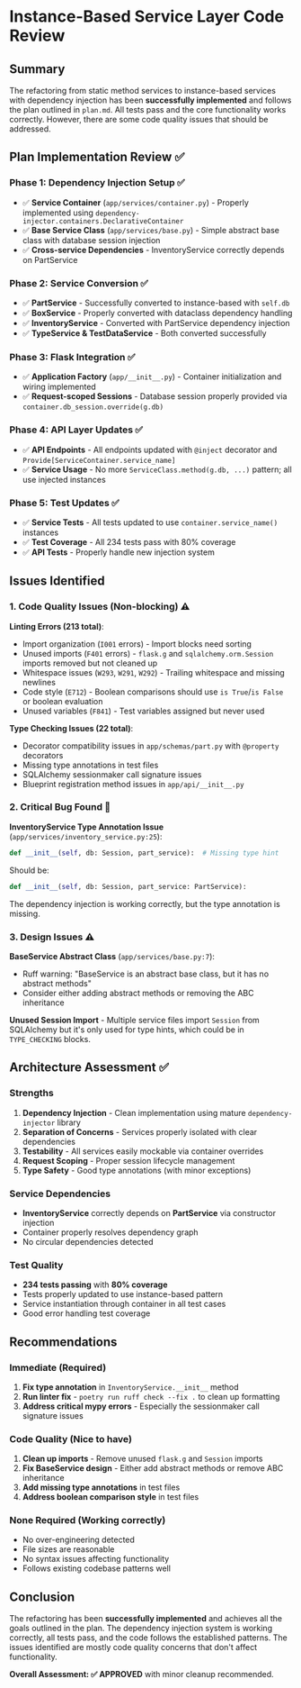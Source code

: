 # Instance-Based Service Layer Code Review

## Summary

The refactoring from static method services to instance-based services with dependency injection has been **successfully implemented** and follows the plan outlined in `plan.md`. All tests pass and the core functionality works correctly. However, there are some code quality issues that should be addressed.

## Plan Implementation Review ✅

### Phase 1: Dependency Injection Setup ✅
- ✅ **Service Container** (`app/services/container.py`) - Properly implemented using `dependency-injector.containers.DeclarativeContainer`
- ✅ **Base Service Class** (`app/services/base.py`) - Simple abstract base class with database session injection
- ✅ **Cross-service Dependencies** - InventoryService correctly depends on PartService

### Phase 2: Service Conversion ✅
- ✅ **PartService** - Successfully converted to instance-based with `self.db`
- ✅ **BoxService** - Properly converted with dataclass dependency handling
- ✅ **InventoryService** - Converted with PartService dependency injection
- ✅ **TypeService & TestDataService** - Both converted successfully

### Phase 3: Flask Integration ✅
- ✅ **Application Factory** (`app/__init__.py`) - Container initialization and wiring implemented
- ✅ **Request-scoped Sessions** - Database session properly provided via `container.db_session.override(g.db)`

### Phase 4: API Layer Updates ✅
- ✅ **API Endpoints** - All endpoints updated with `@inject` decorator and `Provide[ServiceContainer.service_name]`
- ✅ **Service Usage** - No more `ServiceClass.method(g.db, ...)` pattern; all use injected instances

### Phase 5: Test Updates ✅
- ✅ **Service Tests** - All tests updated to use `container.service_name()` instances
- ✅ **Test Coverage** - All 234 tests pass with 80% coverage
- ✅ **API Tests** - Properly handle new injection system

## Issues Identified

### 1. Code Quality Issues (Non-blocking) ⚠️

**Linting Errors (213 total)**:
- Import organization (`I001` errors) - Import blocks need sorting
- Unused imports (`F401` errors) - `flask.g` and `sqlalchemy.orm.Session` imports removed but not cleaned up
- Whitespace issues (`W293`, `W291`, `W292`) - Trailing whitespace and missing newlines
- Code style (`E712`) - Boolean comparisons should use `is True`/`is False` or boolean evaluation
- Unused variables (`F841`) - Test variables assigned but never used

**Type Checking Issues (22 total)**:
- Decorator compatibility issues in `app/schemas/part.py` with `@property` decorators
- Missing type annotations in test files
- SQLAlchemy sessionmaker call signature issues
- Blueprint registration method issues in `app/api/__init__.py`

### 2. Critical Bug Found 🚨

**InventoryService Type Annotation Issue** (`app/services/inventory_service.py:25`):
```python
def __init__(self, db: Session, part_service):  # Missing type hint
```

Should be:
```python
def __init__(self, db: Session, part_service: PartService):
```

The dependency injection is working correctly, but the type annotation is missing.

### 3. Design Issues ⚠️

**BaseService Abstract Class** (`app/services/base.py:7`):
- Ruff warning: "BaseService is an abstract base class, but it has no abstract methods"
- Consider either adding abstract methods or removing the ABC inheritance

**Unused Session Import** - Multiple service files import `Session` from SQLAlchemy but it's only used for type hints, which could be in `TYPE_CHECKING` blocks.

## Architecture Assessment ✅

### Strengths
1. **Dependency Injection** - Clean implementation using mature `dependency-injector` library
2. **Separation of Concerns** - Services properly isolated with clear dependencies
3. **Testability** - All services easily mockable via container overrides
4. **Request Scoping** - Proper session lifecycle management
5. **Type Safety** - Good type annotations (with minor exceptions)

### Service Dependencies
- **InventoryService** correctly depends on **PartService** via constructor injection
- Container properly resolves dependency graph
- No circular dependencies detected

### Test Quality
- **234 tests passing** with **80% coverage**
- Tests properly updated to use instance-based pattern
- Service instantiation through container in all test cases
- Good error handling test coverage

## Recommendations

### Immediate (Required)
1. **Fix type annotation** in `InventoryService.__init__` method
2. **Run linter fix** - `poetry run ruff check --fix .` to clean up formatting
3. **Address critical mypy errors** - Especially the sessionmaker call signature issues

### Code Quality (Nice to have)
1. **Clean up imports** - Remove unused `flask.g` and `Session` imports
2. **Fix BaseService design** - Either add abstract methods or remove ABC inheritance  
3. **Add missing type annotations** in test files
4. **Address boolean comparison style** in test files

### None Required (Working correctly)
- No over-engineering detected
- File sizes are reasonable
- No syntax issues affecting functionality
- Follows existing codebase patterns well

## Conclusion

The refactoring has been **successfully implemented** and achieves all the goals outlined in the plan. The dependency injection system is working correctly, all tests pass, and the code follows the established patterns. The issues identified are mostly code quality concerns that don't affect functionality.

**Overall Assessment: ✅ APPROVED** with minor cleanup recommended.
